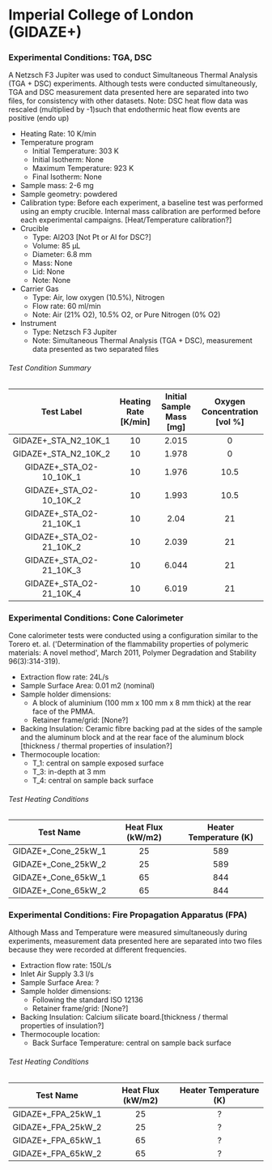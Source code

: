 # Imperial College of London (GIDAZE+)

### Experimental Conditions: TGA, DSC
A Netzsch F3 Jupiter was used to conduct Simultaneous Thermal Analysis (TGA + DSC) experiments. Although tests were conducted simultaneously, TGA and DSC measurement data presented here are separated into two files, for consistency with other datasets.
Note: DSC heat flow data was rescaled (multiplied by -1)such that endothermic heat flow events are positive (endo up)

* Heating Rate: 10 K/min
* Temperature program
  - Initial Temperature: 303 K
  - Initial Isotherm: None
  - Maximum Temperature: 923 K
  - Final Isotherm: None
* Sample mass: 2-6 mg
* Sample geometry: powdered
* Calibration type: Before each experiment, a baseline test was performed using an empty crucible. Internal mass calibration are performed before each experimental campaigns. [Heat/Temperature calibration?]
* Crucible
  - Type: Al2O3 [Not Pt or Al for DSC?]
  - Volume: 85 µL
  - Diameter: 6.8 mm
  - Mass: None
  - Lid: None
  - Note: None
* Carrier Gas
  - Type: Air, low oxygen (10.5%), Nitrogen
  - Flow rate: 60  ml/min
  - Note: Air (21% O2), 10.5% O2, or Pure Nitrogen (0% O2)
* Instrument
  - Type: Netzsch F3 Jupiter
  - Note: Simultaneous Thermal Analysis (TGA + DSC), measurement data presented as two separated files

###### Test Condition Summary

| Test Label | Heating Rate [K/min] | Initial Sample Mass [mg] | Oxygen Concentration [vol %] |
|:----------:|:--------------------:|:------------------------:|:------------------------------:|
|GIDAZE+\_STA\_N2\_10K\_1     | 10 | 2.015|  0   |  
|GIDAZE+\_STA\_N2\_10K\_2     | 10 | 1.978|  0   |  
|GIDAZE+\_STA\_O2\-10\_10K\_1 | 10 | 1.976| 10.5 |  
|GIDAZE+\_STA\_O2\-10\_10K\_2 | 10 | 1.993| 10.5 |  
|GIDAZE+\_STA\_O2\-21\_10K\_1 | 10 | 2.04 | 21   |
|GIDAZE+\_STA\_O2\-21\_10K\_2 | 10 | 2.039| 21   |  
|GIDAZE+\_STA\_O2\-21\_10K\_3 | 10 | 6.044| 21   |  
|GIDAZE+\_STA\_O2\-21\_10K\_4 | 10 | 6.019| 21   |   


### Experimental Conditions: Cone Calorimeter
Cone calorimeter tests were conducted using a configuration similar to the Torero et. al. ('Determination of the flammability properties of polymeric materials: A novel method', March 2011, Polymer Degradation and Stability 96(3):314-319).

* Extraction flow rate: 24L/s
* Sample Surface Area: 0.01 m2 (nominal)
* Sample holder dimensions:
    - A block of aluminium (100 mm x 100 mm x 8 mm thick) at the rear face of the PMMA.
    - Retainer frame/grid: [None?]
* Backing Insulation: Ceramic fibre backing pad at the sides of the sample and the aluminum block and at the rear face of the aluminum block [thickness / thermal properties of insulation?]
* Thermocouple location:
    - T_1: central on sample exposed surface
    - T_3: in-depth at 3 mm
    - T_4: central on sample back surface

###### Test Heating Conditions  
|Test Name | Heat Flux (kW/m2)| Heater Temperature (K)
|----------|:------:| :---: |
|GIDAZE+_Cone_25kW_1| 25 | 589 |
|GIDAZE+_Cone_25kW_2| 25 | 589 |
|GIDAZE+_Cone_65kW_1| 65 | 844 |
|GIDAZE+_Cone_65kW_2| 65 | 844 |

### Experimental Conditions: Fire Propagation Apparatus (FPA)
Although Mass and Temperature were measured simultaneously during experiments, measurement data presented here are separated into two files because they were recorded at different frequencies.

* Extraction flow rate: 150L/s
* Inlet Air Supply 3.3 l/s
* Sample Surface Area: ?
* Sample holder dimensions:
    - Following the standard ISO 12136
    - Retainer frame/grid: [None?]
* Backing Insulation: Calcium silicate board.[thickness / thermal properties of insulation?]
* Thermocouple location:
    - Back Surface Temperature: central on sample back surface

###### Test Heating Conditions  
|Test Name | Heat Flux (kW/m2)| Heater Temperature (K)
|----------|:------:| :---: |
|GIDAZE+_FPA_25kW_1| 25 | ? |
|GIDAZE+_FPA_25kW_2| 25 | ? |
|GIDAZE+_FPA_65kW_1| 65 | ? |
|GIDAZE+_FPA_65kW_2| 65 | ? |
